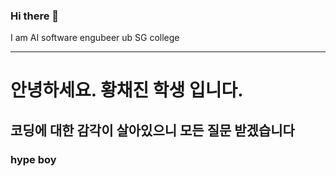 ### Hi there 👋
I am AI software engubeer ub SG college
<hr>
<h1>안녕하세요. 황채진 학생 입니다. </h1>
<h2> 코딩에 대한 감각이 살아있으니 모든 질문 받겠습니다 </h2>
<h3>hype boy</h3>
